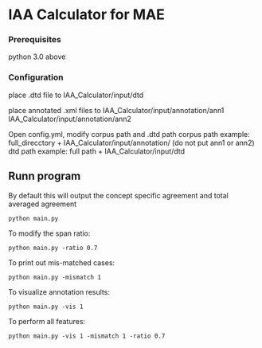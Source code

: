 # IAA Calculator for MAE


### Prerequisites

python 3.0 above

### Configuration
place .dtd file to IAA_Calculator/input/dtd

place annotated .xml files to 
IAA_Calculator/input/annotation/ann1
IAA_Calculator/input/annotation/ann2

Open config.yml, modify corpus path and .dtd path
corpus path example: full_direcctory + IAA_Calculator/input/annotation/ (do not put ann1 or ann2)
dtd path example: full path + IAA_Calculator/input/dtd

## Runn program

By default this will output the concept specific agreement and total averaged agreement
```
python main.py
```

To modify the span ratio:
```
python main.py -ratio 0.7
```

To print out mis-matched cases:
```
python main.py -mismatch 1
```

To visualize annotation results:
```
python main.py -vis 1
```

To perform all features:
```
python main.py -vis 1 -mismatch 1 -ratio 0.7
```

